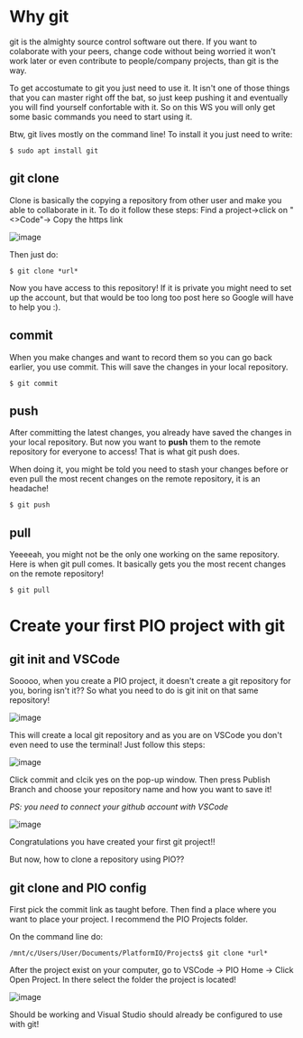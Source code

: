 # Why git

git is the almighty source control software out there. If you want to colaborate with your peers, change code without being worried it won't work later or even contribute to people/company projects, than git is the way. 

To get accostumate to git you just need to use it. It isn't one of those things that you can master right off the bat, so just keep pushing it and eventually you will find yourself confortable with it. So on this WS you will only get some basic commands you need to start using it.

Btw, git lives mostly on the command line! To install it you just need to write:

```console
$ sudo apt install git
```


## git clone
Clone is basically the copying a repository from other user and make you able to collaborate in it. To do it follow these steps:
Find a project->click on "<>Code"-> Copy the https link

![image](https://user-images.githubusercontent.com/71400611/219368602-55ad31cf-a313-4e48-a14d-3bd7eef79ea0.png)

Then just do:
```console
$ git clone *url*
```
Now you have access to this repository! If it is private you might need to set up the account, but that would be too long too post here so Google will have to help you :).


## commit

When you make changes and want to record them so you can go back earlier, you use commit. This will save the changes in your local repository. 

```$ git commit```

## push

After committing the latest changes, you already have saved the changes in your local repository. But now you want to **push** them to the remote repository for everyone to access! That is what git push does.

When doing it, you might be told you need to stash your changes before or even pull the most recent changes on the remote repository, it is an headache!

```$ git push```


## pull

Yeeeeah, you might not be the only one working on the same repository. Here is when git pull comes. It basically gets you the most recent changes on the remote repository!

```$ git pull```



# Create your first PIO project with git

## git init and VSCode

Sooooo, when you create a PIO project, it doesn't create a git repository for you, boring isn't it?? So what you need to do is git init on that same repository!

![image](https://user-images.githubusercontent.com/71400611/219397422-f4fa562d-f5bf-407a-ac61-115e9b9c2385.png)

This will create a local git repository and as you are on VSCode you don't even need to use the terminal! Just follow this steps:

![image](https://user-images.githubusercontent.com/71400611/219397727-3a4a383d-b845-4f9b-820d-1509db0f344a.png)

Click commit and clcik yes on the pop-up window. Then press Publish Branch and choose your repository name and how you want to save it!

*PS: you need to connect your github account with VSCode*

![image](https://user-images.githubusercontent.com/71400611/219398186-df280649-08b7-4f54-9600-16d05c2a5392.png)

Congratulations you have created your first git project!!

But now, how to clone a repository using PIO??


## git clone and PIO config

First pick the commit link as taught before. Then find a place where you want to place your project. I recommend the PIO Projects folder.

On the command line do:

```command
/mnt/c/Users/User/Documents/PlatformIO/Projects$ git clone *url*
```

After the project exist on your computer, go to VSCode -> PIO Home -> Click Open Project. In there select the folder the project is located!

![image](https://user-images.githubusercontent.com/71400611/219399783-2089436c-eb56-4c92-b8a5-9e87926cb700.png)

Should be working and Visual Studio should already be configured to use with git!






